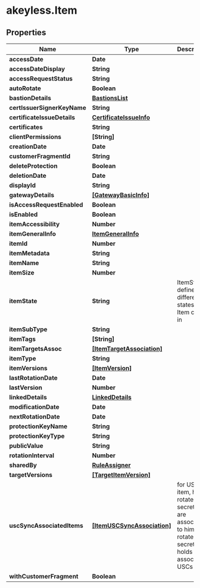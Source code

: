 # akeyless.Item

## Properties

Name | Type | Description | Notes
------------ | ------------- | ------------- | -------------
**accessDate** | **Date** |  | [optional] 
**accessDateDisplay** | **String** |  | [optional] 
**accessRequestStatus** | **String** |  | [optional] 
**autoRotate** | **Boolean** |  | [optional] 
**bastionDetails** | [**BastionsList**](BastionsList.md) |  | [optional] 
**certIssuerSignerKeyName** | **String** |  | [optional] 
**certificateIssueDetails** | [**CertificateIssueInfo**](CertificateIssueInfo.md) |  | [optional] 
**certificates** | **String** |  | [optional] 
**clientPermissions** | **[String]** |  | [optional] 
**creationDate** | **Date** |  | [optional] 
**customerFragmentId** | **String** |  | [optional] 
**deleteProtection** | **Boolean** |  | [optional] 
**deletionDate** | **Date** |  | [optional] 
**displayId** | **String** |  | [optional] 
**gatewayDetails** | [**[GatewayBasicInfo]**](GatewayBasicInfo.md) |  | [optional] 
**isAccessRequestEnabled** | **Boolean** |  | [optional] 
**isEnabled** | **Boolean** |  | [optional] 
**itemAccessibility** | **Number** |  | [optional] 
**itemGeneralInfo** | [**ItemGeneralInfo**](ItemGeneralInfo.md) |  | [optional] 
**itemId** | **Number** |  | [optional] 
**itemMetadata** | **String** |  | [optional] 
**itemName** | **String** |  | [optional] 
**itemSize** | **Number** |  | [optional] 
**itemState** | **String** | ItemState defines the different states an Item can be in | [optional] 
**itemSubType** | **String** |  | [optional] 
**itemTags** | **[String]** |  | [optional] 
**itemTargetsAssoc** | [**[ItemTargetAssociation]**](ItemTargetAssociation.md) |  | [optional] 
**itemType** | **String** |  | [optional] 
**itemVersions** | [**[ItemVersion]**](ItemVersion.md) |  | [optional] 
**lastRotationDate** | **Date** |  | [optional] 
**lastVersion** | **Number** |  | [optional] 
**linkedDetails** | [**LinkedDetails**](LinkedDetails.md) |  | [optional] 
**modificationDate** | **Date** |  | [optional] 
**nextRotationDate** | **Date** |  | [optional] 
**protectionKeyName** | **String** |  | [optional] 
**protectionKeyType** | **String** |  | [optional] 
**publicValue** | **String** |  | [optional] 
**rotationInterval** | **Number** |  | [optional] 
**sharedBy** | [**RuleAssigner**](RuleAssigner.md) |  | [optional] 
**targetVersions** | [**[TargetItemVersion]**](TargetItemVersion.md) |  | [optional] 
**uscSyncAssociatedItems** | [**[ItemUSCSyncAssociation]**](ItemUSCSyncAssociation.md) | for USC item, hold rotated-secrets that are associated to him for rotated-secret, holds the associated USCs | [optional] 
**withCustomerFragment** | **Boolean** |  | [optional] 


